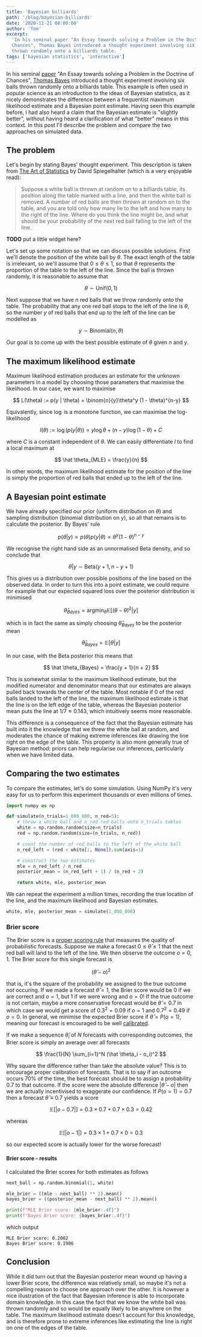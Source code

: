 ```yaml
---
title: 'Bayesian billiards'
path: '/blog/bayesian-billiards'
date: '2020-11-21 08:00:00'
author: 'Tom'
excerpt:
  'In his seminal paper "An Essay towards solving a Problem in the Doctrine of
  Chances", Thomas Bayes introduced a thought experiment involving six balls
  thrown randomly onto a billiards table. '
tags: ['bayesian statistics', 'interactive']
---
```


In his seminal [paper][bayes-paper] "An Essay towards solving a Problem in the
Doctrine of Chances", [Thomas Bayes][bayes] introduced a thought experiment
involving six balls thrown randomly onto a billiards table. This example is
often used in popular science as an introduction to the ideas of Bayesian
statistics, as it nicely demonstrates the difference between a frequentist
maximum likelihood estimate and a Bayesian point estimate. Having seen this
example before, I had also heard a claim that the Bayesian estimate is "slightly
better", without having heard a clarification of what "better" means in this
context. In this post I'll describe the problem and compare the two approaches
on simulated data.

## The problem

Let's begin by stating Bayes' thought experiment. This description is taken from
[The Art of Statistics][spiegel] by David Spiegelhalter (which is a very
enjoyable read):

> Suppose a white ball is thrown at random on to a billiards table, its position
> along the table marked with a line, and then the white ball is removed. A
> number of red balls are then thrown at random on to the table, and you are
> told only how many lie to the left and how many to the right of the line.
> Where do you think the line might be, and what should be your probability of
> the next red ball falling to the left of the line.

**TODO** put a little widget here?

Let's set up some notation so that we can discuss possible solutions. First
we'll denote the position of the white ball by $\theta$. The exact length of the
table is irrelevant, so we'll assume that $0 \leq \theta \leq 1$, so that
$\theta$ represents the proportion of the table to the left of the line. Since
the ball is thrown randomly, it is reasonable to assume that

$$
    \theta \sim \mathrm{Unif}(0, 1)
$$

Next suppose that we have $n$ red balls that we throw randomly onto the table.
The probability that any one red ball stops to the left of the line is $\theta$,
so the number $y$ of red balls that end up to the left of the line can be
modelled as

$$
    y \sim \mathrm{Binomial}(n, \theta)
$$

Our goal is to come up with the best possible estimate of $\theta$ given $n$ and
$y$.

## The maximum likelihood estimate

Maximum likelihood estimation produces an estimate for the unknown parameters in
a model by choosing those parameters that maximise the likelihood. In our case,
we want to maximise

$$
    L(\theta) := p(y | \theta) = \binom{n}{y}\theta^y (1 - \theta)^{n-y}
$$

Equivalently, since $\log$ is a monotone function, we can maximise the
log-likelihood

$$
    l(\theta) := \log(p(y | \theta)) = y\log\theta + (n-y)\log(1 - \theta) + C
$$

where $C$ is a constant independent of $\theta$. We can easily differentiate $l$
to find a local maximum at

$$
    \hat \theta_{MLE} = \frac{y}{n}
$$

In other words, the maximum likelihood estimate for the position of the line is
simply the proportion of red balls that ended up to the left of the line.

## A Bayesian point estimate

We have already specified our prior (uniform distribution on $\theta$) and
sampling distribution (binomial distribution on $y$), so all that remains is to
calculate the posterior. By Bayes' rule

$$
    p(\theta | y) \propto p(\theta)p(y | \theta) \propto \theta^y (1 - \theta)^{n-y}
$$

We recognise the right hand side as an unnormalised Beta density, and so
conclude that

$$
    \theta | y \sim \mathrm{Beta}(y + 1, n - y + 1)
$$

This gives us a distribution over possible positions of the line based on the
observed data. In order to turn this into a point estimate, we could require for
example that our expected squared loss over the posterior distribution is
minimised

$$
    \hat \theta_{Bayes} = \mathrm{argmin}_{\tilde \theta} \mathbb{E}[(\theta - \tilde \theta)^2 | y]
$$

which is in fact the same as simply choosing $\hat \theta_{Bayes}$ to be the
posterior mean

$$
    \hat \theta_{Bayes} = \mathbb{E}[\theta | y]
$$

In our case, with the Beta posterior this means that

$$
    \hat \theta_{Bayes} = \frac{y + 1}{n + 2}
$$

This is somewhat similar to the maximum likelihood estimate, but the modified
numerator and denominator means that our estimates are always pulled back
towards the center of the table. Most notable if $0$ of the red balls landed to
the left of the line, the maximum likelihood estimate is that the line is on the
left edge of the table, whereas the Bayesian posterior mean puts the line at
$1 / 7 \approx 0.143$, which intuitively seems more reasonable.

This difference is a consequence of the fact that the Bayesian estimate has
built into it the knowledge that we threw the white ball at random, and
moderates the chance of making extreme inferences like drawing the line right on
the edge of the table. This property is also more generally true of Bayesian
method: priors can help regularise our inferences, particularly when we have
limited data.

## Comparing the two estimates

To compare the estimates, let's do some simulation. Using NumPy it's very easy
for us to perform this experiment thousands or even millions of times.

```python
import numpy as np

def simulate(n_trials=1_000_000, n_red=5):
    # throw a white ball and n_red red balls onto n_trials tables
    white = np.random.random(size=n_trials)
    red = np.random.random(size=(n_trials, n_red))

    # count the number of red balls to the left of the white ball
    n_red_left = (red < white[:, None]).sum(axis=1)

    # construct the two estimates
    mle = n_red_left / n_red
    posterior_mean = (n_red_left + 1) / (n_red + 2)

    return white, mle, posterior_mean
```

We can repeat the experiment a million times, recording the true location of the
line, and the maximum likelihood and Bayesian estimates.

```python
white, mle, posterior_mean = simulate(1_000_000)
```

### Brier score

The Brier score is a [proper scoring rule][proper-score] that measures the
quality of probabilistic forecasts. Suppose we make a forecast
$0 \leq \hat \theta \leq 1$ that the next red ball will land to the left of the
line. We then observe the outcome $o = 0, 1$. The Brier score for this single
forecast is

$$
    (\hat \theta - o)^2
$$

that is, it's the square of the probability we assigned to the true outcome
_not_ occuring. If we made a forecast $\hat \theta = 1$, the Brier score would
be $0$ if we are correct and $o = 1$, but $1$ if we were wrong and $o = 0$! If
the true outcome is not certain, maybe a more conservative forecast would be
$\hat \theta = 0.7$ in which case we would get a score of $0.3 ^ 2 = 0.09$ if
$o = 1$ and $0.7^2 = 0.49$ if $o = 0$. In general, we minimise the expected
Brier score if $\hat \theta = P(o = 1)$, meaning our forecast is encouraged to
be well [calibrated][calibration].

If we make a sequence $\hat \theta_i$ of $N$ forecasts with corresponding
outcomes, the Brier score is simply an average over all forecasts

$$
    \frac{1}{N} \sum_{i=1}^N (\hat \theta_i - o_i)^2
$$

Why square the difference rather than take the absolute value? This is to
encourage proper calibration of forecasts. That is to say if an outcome occurs
70% of the time, the best forecast should be to assign a probability $0.7$ to
that outcome. If the score were the absolute difference $|\hat \theta - o|$ then
we are actually incentivised to exaggerate our confidence. If $P(o=1) = 0.7$
then a forecast $\hat \theta \equiv 0.7$ yields a score

$$
    \mathbb{E}[|o - 0.7|] = 0.3 \times 0.7 + 0.7 \times 0.3 = 0.42
$$

whereas

$$
    \mathbb{E}[|o - 1|] = 0.3 \times 1 + 0.7 \times 0 = 0.3
$$

so our expected score is actually lower for the worse forecast!

#### Brier score - results

I calculated the Brier scores for both estimates as follows

```python
next_ball = np.random.binomial(1, white)

mle_brier = ((mle - next_ball) ** 2).mean()
bayes_brier = ((posterior_mean - next_ball) ** 2).mean()

print(f"MLE Brier score: {mle_brier:.4f}")
print(f"Bayes Brier score: {bayes_brier:.4f}")
```

which output

```plaintext
MLE Brier score: 0.2002
Bayes Brier score: 0.1906
```

## Conclusion

While it did turn out that the Bayesian posterior mean wound up having a lower
Brier score, the difference was relatively small, so maybe it's not a compelling
reason to choose one approach over the other. It is however a nice illustration
of the fact that Bayesian inference is able to incorporate domain knowledge. In
this case the fact that we know the white ball was thrown randomly and so would
be equally likely to be anywhere on the table. The maximum likelihood estimate
doesn't account for this knowledge, and is therefore prone to extreme inferences
like estimating the line is right on one of the edges of the table.

[bayes]: https://en.wikipedia.org/wiki/Thomas_Bayes
[bayes-paper]: https://royalsocietypublishing.org/doi/pdf/10.1098/rstl.1763.0053

<!-- prettier-ignore -->
[calibration]: https://en.wikipedia.org/wiki/Calibration_(statistics)#In_prediction_and_forecasting
[spiegel]: http://www.statslab.cam.ac.uk/~david/
[proper-score]: https://en.wikipedia.org/wiki/Scoring_rule#ProperScoringRules
